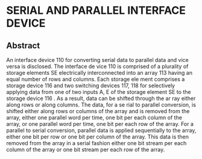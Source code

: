 # SERIAL AND PARALLEL INTERFACE DEVICE

## Abstract
An interface device 110 for converting serial data to parallel data and vice versa is disclosed. The interface de vice 110 is comprised of a plurality of storage elements SE electrically interconnected into an array 113 having an equal number of rows and columns. Each storage ele ment comprises a storage device 116 and two switching devices 117, 118 for selectively applying data from one of two inputs A, E of the storage element SE to the storage device 116 . As a result, data can be shifted through the ar ray either along rows or along columns. The data, for a se rial to parallel conversion, is shifted either along rows or columns of the array and is removed from the array, either one parallel word per time, one bit per each column of the array, or one parallel word per time, one bit per each row of the array. For a parallel to serial conversion, parallel data is applied sequentially to the array, either one bit per row or one bit per column of the array. This data is then removed from the array in a serial fashion either one bit stream per each column of the array or one bit stream per each row of the array.